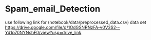 # Spam_email_Detection

use following link for (notebook/data/preprocessed_data.csv) data set
https://drive.google.com/file/d/1OdGSNRNzFA-v0V3S2--Yd1p70NYNshF0/view?usp=drive_link
